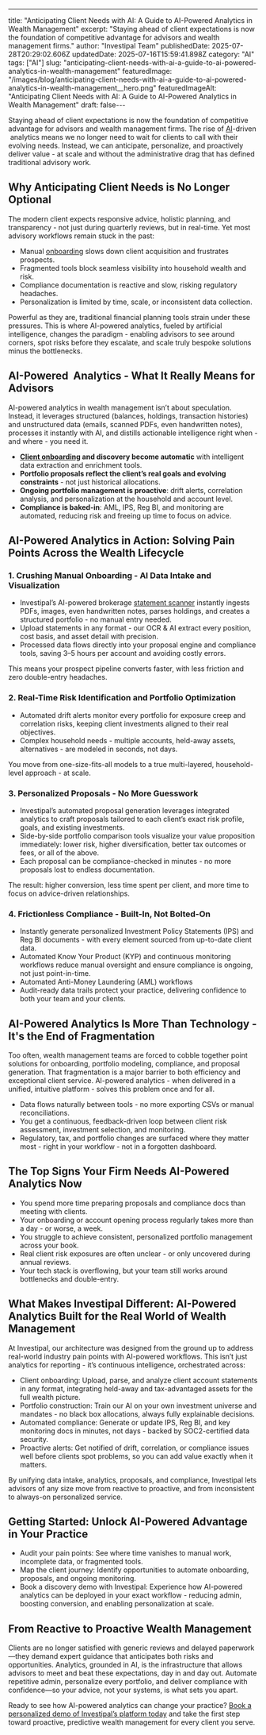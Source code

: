 ---
title: "Anticipating Client Needs with AI: A Guide to AI-Powered Analytics in Wealth Management"
excerpt: "Staying ahead of client expectations is now the foundation of competitive advantage for advisors and wealth management firms."
author: "Investipal Team"
publishedDate: 2025-07-28T20:29:02.606Z
updatedDate: 2025-07-16T15:59:41.898Z
category: "AI"
tags: ["AI"]
slug: "anticipating-client-needs-with-ai-a-guide-to-ai-powered-analytics-in-wealth-management"
featuredImage: "/images/blog/anticipating-client-needs-with-ai-a-guide-to-ai-powered-analytics-in-wealth-management__hero.png"
featuredImageAlt: "Anticipating Client Needs with AI: A Guide to AI-Powered Analytics in Wealth Management"
draft: false---
<p id="">Staying ahead of client expectations is now the foundation of competitive advantage for advisors and wealth management firms. The rise of <a href="/blog/tag/ai">AI</a>-driven &nbsp;analytics means we no longer need to wait for clients to call with their evolving needs. Instead, we can anticipate, personalize, and proactively deliver value - at scale and without the administrative drag that has defined traditional advisory work.</p><h2 id="">Why Anticipating Client Needs is No Longer Optional</h2><p id="">The modern client expects responsive advice, holistic planning, and transparency - not just during quarterly reviews, but in real-time. Yet most advisory workflows remain stuck in the past:</p><ul id=""><li id="">Manual <a href="/blog/category/onboarding">onboarding</a> slows down client acquisition and frustrates prospects.</li><li id="">Fragmented tools block seamless visibility into household wealth and risk.</li><li id="">Compliance documentation is reactive and slow, risking regulatory headaches.</li><li id="">Personalization is limited by time, scale, or inconsistent data collection.</li></ul><p id="">Powerful as they are, traditional financial planning tools strain under these pressures. This is where AI-powered analytics, fueled by artificial intelligence, changes the paradigm - enabling advisors to see around corners, spot risks before they escalate, and scale truly bespoke solutions minus the bottlenecks.</p><h2 id="">AI-Powered &nbsp;Analytics - What It Really Means for Advisors</h2><p id="">AI-powered analytics in wealth management isn’t about speculation. Instead, it leverages structured (balances, holdings, transaction histories) and unstructured data (emails, scanned PDFs, even handwritten notes), processes it instantly with AI, and distills actionable intelligence right when - and where - you need it.</p><ul id=""><li id=""><strong id=""><a href="/features/client-acquisition">Client onboarding</a> and discovery become automatic</strong> with intelligent data extraction and enrichment tools.</li><li id=""><strong id="">Portfolio proposals reflect the client’s real goals and evolving constraints</strong> -&nbsp;not just historical allocations.</li><li id=""><strong id="">Ongoing portfolio management is proactive</strong>: drift alerts, correlation analysis, and personalization at the household and account level.</li><li id=""><strong id="">Compliance is baked-in</strong>: AML, IPS, Reg BI, and monitoring are automated, reducing risk and freeing up time to focus on advice.</li></ul><h2 id="">AI-Powered Analytics in Action: Solving Pain Points Across the Wealth Lifecycle</h2><h3 id="">1. Crushing Manual Onboarding - AI Data Intake and Visualization</h3><ul id=""><li id="">Investipal’s AI-powered brokerage <a href="/features/automated-statement-scanner">statement scanner</a> instantly ingests PDFs, images, even handwritten notes, parses holdings, and creates a structured portfolio - no manual entry needed.</li><li id="">Upload statements in any format - our OCR & AI extract every position, cost basis, and asset detail with precision.</li><li id="">Processed data flows directly into your proposal engine and compliance tools, saving 3–5 hours per account and avoiding costly errors.</li></ul><p id="">This means your prospect pipeline converts faster, with less friction and zero double-entry headaches.</p><h3 id="">2. Real-Time Risk Identification and Portfolio Optimization</h3><ul id=""><li id="">Automated drift alerts monitor every portfolio for exposure creep and correlation risks, keeping client investments aligned to their real objectives.</li><li id="">Complex household needs - multiple accounts, held-away assets, alternatives - are modeled in seconds, not days.</li></ul><p id="">You move from one-size-fits-all models to a true multi-layered, household-level approach - at scale.</p><h3 id="">3. Personalized Proposals - No More Guesswork</h3><ul id=""><li id="">Investipal’s automated proposal generation leverages integrated analytics to craft proposals tailored to each client’s exact risk profile, goals, and existing investments.</li><li id="">Side-by-side portfolio comparison tools visualize your value proposition immediately: lower risk, higher diversification, better tax outcomes or fees, or all of the above.</li><li id="">Each proposal can be compliance-checked in minutes - no more proposals lost to endless documentation.</li></ul><p id="">The result: higher conversion, less time spent per client, and more time to focus on advice-driven relationships.</p><h3 id="">4. Frictionless Compliance - Built-In, Not Bolted-On</h3><ul id=""><li id="">Instantly generate personalized Investment Policy Statements (IPS) and Reg BI documents - with every element sourced from up-to-date client data.</li><li id="">Automated Know Your Product (KYP) and continuous monitoring workflows reduce manual oversight and ensure compliance is ongoing, not just point-in-time.</li><li id="">Automated Anti-Money Laundering (AML) workflows&nbsp;</li><li id="">Audit-ready data trails protect your practice, delivering confidence to both your team and your clients.</li></ul><h2 id="">AI-Powered Analytics Is More Than Technology - It's the End of Fragmentation</h2><p id="">Too often, wealth management teams are forced to cobble together point solutions for onboarding, portfolio modeling, compliance, and proposal generation. That fragmentation is a major barrier to both efficiency and exceptional client service. AI-powered analytics - when delivered in a unified, intuitive platform - solves this problem once and for all.</p><ul id=""><li id="">Data flows naturally between tools - no more exporting CSVs or manual reconciliations.</li><li id="">You get a continuous, feedback-driven loop between client risk assessment, investment selection, and monitoring.</li><li id="">Regulatory, tax, and portfolio changes are surfaced where they matter most - right in your workflow - not in a forgotten dashboard.</li></ul><h2 id="">The Top Signs Your Firm Needs AI-Powered Analytics Now</h2><ul id=""><li id="">You spend more time preparing proposals and compliance docs than meeting with clients.</li><li id="">Your onboarding or account opening process regularly takes more than a day - or worse, a week.</li><li id="">You struggle to achieve consistent, personalized portfolio management across your book.</li><li id="">Real client risk exposures are often unclear - or only uncovered during annual reviews.</li><li id="">Your tech stack is overflowing, but your team still works around bottlenecks and double-entry.</li></ul><h2 id="">What Makes Investipal Different: AI-Powered Analytics Built for the Real World of Wealth Management</h2><p id="">At Investipal, our architecture was designed from the ground up to address real-world industry pain points with AI-powered workflows. This isn’t just analytics for reporting - it’s continuous intelligence, orchestrated across:</p><ul id=""><li id="">Client onboarding: Upload, parse, and analyze client account statements in any format, integrating held-away and tax-advantaged assets for the full wealth picture.</li><li id="">Portfolio construction: Train our AI on your own investment universe and mandates - no black box allocations, always fully explainable decisions.</li><li id="">Automated compliance: Generate or update IPS, Reg BI, and key monitoring docs in minutes, not days - backed by SOC2-certified data security.</li><li id="">Proactive alerts: Get notified of drift, correlation, or compliance issues well before clients spot problems, so you can add value exactly when it matters.</li></ul><p id="">By unifying data intake, analytics, proposals, and compliance, Investipal lets advisors of any size move from reactive to proactive, and from inconsistent to always-on personalized service.</p><h2 id="">Getting Started: Unlock AI-Powered Advantage in Your Practice</h2><ul id=""><li id="">Audit your pain points: See where time vanishes to manual work, incomplete data, or fragmented tools.</li><li id="">Map the client journey: Identify opportunities to automate onboarding, proposals, and ongoing monitoring.</li><li id="">Book a discovery demo with Investipal: Experience how AI-powered analytics can be deployed in your exact workflow - reducing admin, boosting conversion, and enabling personalization at scale.</li></ul><h2 id="">From Reactive to Proactive Wealth Management</h2><p id="">Clients are no longer satisfied with generic reviews and delayed paperwork—they demand expert guidance that anticipates both risks and opportunities. Analytics, grounded in AI, is the infrastructure that allows advisors to meet and beat these expectations, day in and day out. Automate repetitive admin, personalize every portfolio, and deliver compliance with confidence—so your advice, not your systems, is what sets you apart.</p><p id="">Ready to see how AI-powered analytics can change your practice? <a href="/book-a-demo" target="_blank">Book a personalized demo of Investipal’s platform today</a> and take the first step toward proactive, predictive wealth management for every client you serve.</p>